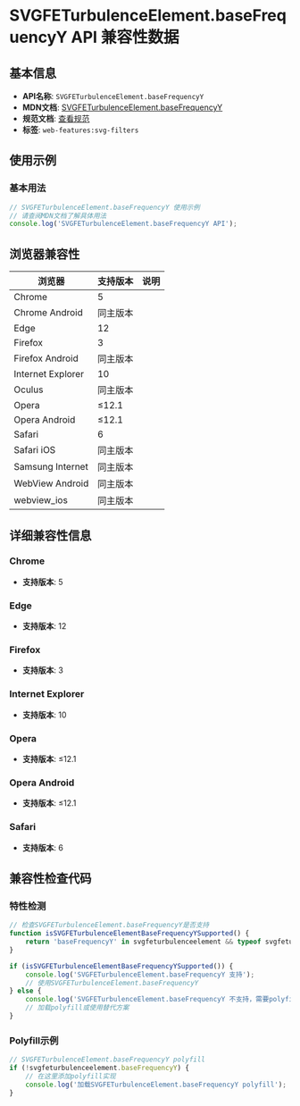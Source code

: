 # SVGFETurbulenceElement.baseFrequencyY API 兼容性数据

## 基本信息

- **API名称**: `SVGFETurbulenceElement.baseFrequencyY`
- **MDN文档**: [SVGFETurbulenceElement.baseFrequencyY](https://developer.mozilla.org/docs/Web/API/SVGFETurbulenceElement/baseFrequencyY)
- **规范文档**: [查看规范](https://drafts.fxtf.org/filter-effects/#dom-svgfeturbulenceelement-basefrequencyy)
- **标签**: `web-features:svg-filters`

## 使用示例

### 基本用法

```javascript
// SVGFETurbulenceElement.baseFrequencyY 使用示例
// 请查阅MDN文档了解具体用法
console.log('SVGFETurbulenceElement.baseFrequencyY API');
```

## 浏览器兼容性

| 浏览器 | 支持版本 | 说明 |
|--------|----------|------|
| Chrome | 5 |  |
| Chrome Android | 同主版本 |  |
| Edge | 12 |  |
| Firefox | 3 |  |
| Firefox Android | 同主版本 |  |
| Internet Explorer | 10 |  |
| Oculus | 同主版本 |  |
| Opera | ≤12.1 |  |
| Opera Android | ≤12.1 |  |
| Safari | 6 |  |
| Safari iOS | 同主版本 |  |
| Samsung Internet | 同主版本 |  |
| WebView Android | 同主版本 |  |
| webview_ios | 同主版本 |  |

## 详细兼容性信息

### Chrome

- **支持版本**: 5

### Edge

- **支持版本**: 12

### Firefox

- **支持版本**: 3

### Internet Explorer

- **支持版本**: 10

### Opera

- **支持版本**: ≤12.1

### Opera Android

- **支持版本**: ≤12.1

### Safari

- **支持版本**: 6

## 兼容性检查代码

### 特性检测

```javascript
// 检查SVGFETurbulenceElement.baseFrequencyY是否支持
function isSVGFETurbulenceElementBaseFrequencyYSupported() {
    return 'baseFrequencyY' in svgfeturbulenceelement && typeof svgfeturbulenceelement.baseFrequencyY === 'function';
}

if (isSVGFETurbulenceElementBaseFrequencyYSupported()) {
    console.log('SVGFETurbulenceElement.baseFrequencyY 支持');
    // 使用SVGFETurbulenceElement.baseFrequencyY
} else {
    console.log('SVGFETurbulenceElement.baseFrequencyY 不支持，需要polyfill');
    // 加载polyfill或使用替代方案
}
```

### Polyfill示例

```javascript
// SVGFETurbulenceElement.baseFrequencyY polyfill
if (!svgfeturbulenceelement.baseFrequencyY) {
    // 在这里添加polyfill实现
    console.log('加载SVGFETurbulenceElement.baseFrequencyY polyfill');
}
```

